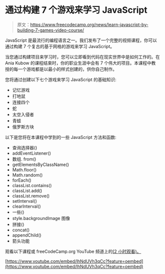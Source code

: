 # 通过构建 7 个游戏来学习 JavaScript

> 原文：<https://www.freecodecamp.org/news/learn-javascript-by-building-7-games-video-course/>

JavaScript 是最流行的编程语言之一。我们发布了一个完整的视频课程，你可以通过构建 7 个复古的基于网格的游戏来学习 JavaScript。

当您通过构建项目来学习时，您可以立即看到代码在现实世界中是如何工作的。在 Ania Kubow 的课程结束时，你的职业生涯中会有 7 个伟大的项目。本课程中教授的每一个游戏都是以最小的样式创建的，供你自己制作。

您将通过创建以下七个游戏来学习 JavaScript 的基础知识:

*   记忆游戏
*   打地鼠
*   连接四个
*   蛇
*   太空入侵者
*   青蛙
*   俄罗斯方块

以下是您将在本课程中学到的一些 JavaScript 方法和函数:

*   查询选择器()
*   addEventListener()
*   数组. from()
*   getElementsByClassName()
*   Math.floor()
*   Math.random()
*   forEach()
*   classList.contains()
*   classList.add()
*   classList.remove()
*   setInterval()
*   clearInterval()
*   一些()
*   style.backgroundImage 图像
*   拼接()
*   concat()
*   appendChild()
*   箭头功能

观看以下课程或 freeCodeCamp.org YouTube 频道上的[(2 小时观看)。](https://www.youtube.com/watch?v=lhNdUVh3qCc)

[https://www.youtube.com/embed/lhNdUVh3qCc?feature=oembed](https://www.youtube.com/embed/lhNdUVh3qCc?feature=oembed)